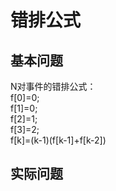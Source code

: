 错排公式
=================

基本问题
-------------
N对事件的错排公式：  
  f[0]=0;  
  f[1]=0;  
  f[2]=1;  
  f[3]=2;  
  f[k]=(k-1)(f[k-1]+f[k-2])  

实际问题
--------------
